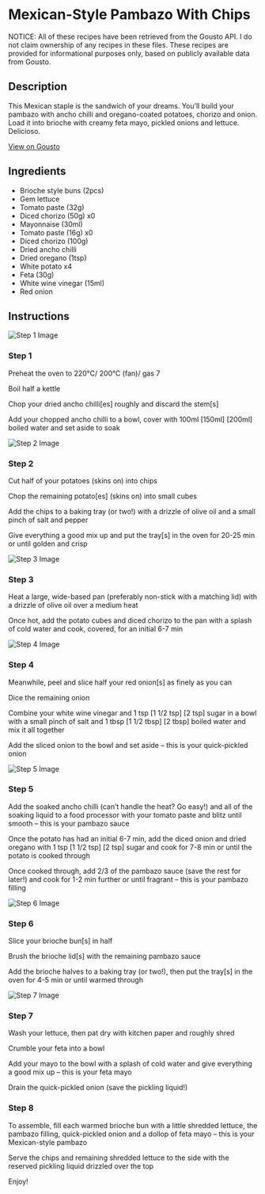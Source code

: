 # Mexican-Style Pambazo With Chips

NOTICE: All of these recipes have been retrieved from the Gousto API. I do not claim ownership of any recipes in these files. These recipes are provided for informational purposes only, based on publicly available data from Gousto.

## Description

This Mexican staple is the sandwich of your dreams. You’ll build your pambazo with ancho chilli and oregano-coated potatoes, chorizo and onion. Load it into brioche with creamy feta mayo, pickled onions and lettuce. Delicioso.

[View on Gousto](https://www.gousto.co.uk/recipes/cookbook/mexican-style-pambazo-with-chips)

## Ingredients

- Brioche style buns (2pcs)
- Gem lettuce
- Tomato paste (32g)
- Diced chorizo (50g) x0
- Mayonnaise (30ml)
- Tomato paste (16g) x0
- Diced chorizo (100g)
- Dried ancho chilli
- Dried oregano (1tsp)
- White potato x4
- Feta (30g)
- White wine vinegar (15ml)
- Red onion

## Instructions

![Step 1 Image](https://production-media.gousto.co.uk/cms/recipe-step-image/Boil-a-Kettle-1707839021787-x200.jpg)

### Step 1

Preheat the oven to 220°C/ 200°C (fan)/ gas 7

Boil half a kettle

Chop your dried ancho chilli[es] roughly and discard the stem[s]

Add your chopped ancho chilli to a bowl, cover with 100ml<span class="text-purple"> [150ml]</span> <span class="text-danger">[200ml]</span> boiled water and set aside to soak

![Step 2 Image](https://production-media.gousto.co.uk/cms/recipe-step-image/step-2-1678179759630-x200.jpg)

### Step 2

Cut half of your potatoes (skins on) into chips

Chop the remaining potato[es] (skins on) into small cubes

Add the chips to a baking tray (or two!) with a drizzle of olive oil and a small pinch of salt and pepper

Give everything a good mix up and put the tray[s] in the oven for 20-25 min or until golden and crisp

![Step 3 Image](https://production-media.gousto.co.uk/cms/recipe-step-image/step-3-1678179763169-x200.jpg)

### Step 3

Heat a large, wide-based pan (preferably non-stick with a matching lid) with a drizzle of olive oil over a medium heat

Once hot, add the potato cubes and diced chorizo to the pan with a splash of cold water and cook, covered, for an initial 6-7 min

![Step 4 Image](https://production-media.gousto.co.uk/cms/recipe-step-image/Step-4-1678179766672-x200.jpg)

### Step 4

Meanwhile, peel and slice half your red onion[s] as finely as you can

Dice the remaining onion

Combine your white wine vinegar and 1 tsp <span class="text-purple">[1 1/2 tsp] </span><span class="text-danger">[2 tsp] </span>sugar in a bowl with a small pinch of salt and 1 tbsp<span class="text-danger"> <span class="text-purple">[1 1/2 tbsp]</span> [2 tbsp]</span> boiled water and mix it all together

Add the sliced onion to the bowl and set aside – this is your quick-pickled onion

![Step 5 Image](https://production-media.gousto.co.uk/cms/recipe-step-image/Step-5-1678179771929-x200.jpg)

### Step 5

Add the soaked ancho chilli (can’t handle the heat? Go easy!) and all of the soaking liquid to a food processor with your tomato paste and blitz until smooth – this is your pambazo sauce

Once the potato has had an initial 6-7 min, add the diced onion and dried oregano with 1 tsp <span class="text-purple">[1 1/2 tsp]</span> <span class="text-danger">[2 tsp]</span> sugar and cook for 7-8 min or until the potato is cooked through

Once cooked through, add 2/3 of the pambazo sauce (save the rest for later!) and cook for 1-2 min further or until fragrant – this is your pambazo filling

![Step 6 Image](https://production-media.gousto.co.uk/cms/recipe-step-image/Step-6-1678179776862-x200.jpg)

### Step 6

Slice your brioche bun[s] in half

Brush the brioche lid[s] with the remaining pambazo sauce

Add the brioche halves to a baking tray (or two!), then put the tray[s] in the oven for 4-5 min or until warmed through

![Step 7 Image](https://production-media.gousto.co.uk/cms/recipe-step-image/Step-7-1678179780328-x200.jpg)

### Step 7

Wash your lettuce, then pat dry with kitchen paper and roughly shred

Crumble your feta into a bowl

Add your mayo to the bowl with a splash of cold water and give everything a good mix up – this is your feta mayo

Drain the quick-pickled onion (save the pickling liquid!)

### Step 8

To assemble, fill each warmed brioche bun with a little shredded lettuce, the pambazo filling, quick-pickled onion and a dollop of feta mayo – this is your Mexican-style pambazo

Serve the chips and remaining shredded lettuce to the side with the reserved pickling liquid drizzled over the top

Enjoy!

